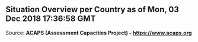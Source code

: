 ## Situation Overview per Country as of Mon, 03 Dec 2018 17:36:58 GMT

Source: **ACAPS (Assessment Capacities Project) - https://www.acaps.org**